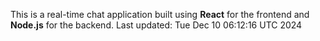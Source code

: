 This is a real-time chat application built using **React** for the frontend and **Node.js** for the backend.
Last updated: Tue Dec 10 06:12:16 UTC 2024
